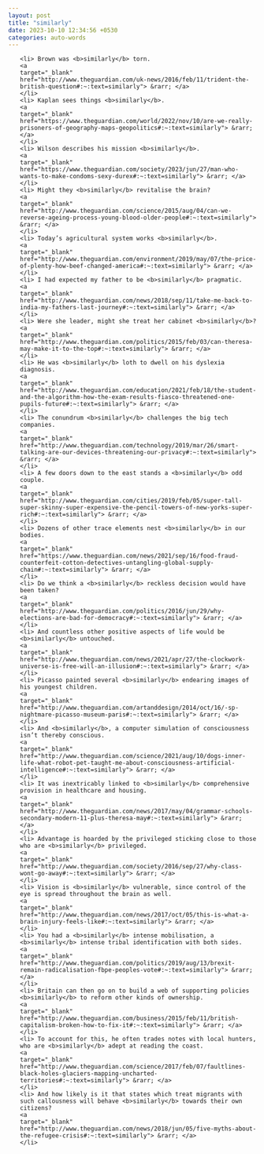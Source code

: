 ```yaml
---
layout: post
title: "similarly"
date: 2023-10-10 12:34:56 +0530
categories: auto-words
---
```

<ol>

    <li> Brown was <b>similarly</b> torn.
    <a 
    target="_blank" 
    href="http://www.theguardian.com/uk-news/2016/feb/11/trident-the-british-question#:~:text=similarly"> &rarr; </a>
    </li>
    <li> Kaplan sees things <b>similarly</b>.
    <a 
    target="_blank" 
    href="https://www.theguardian.com/world/2022/nov/10/are-we-really-prisoners-of-geography-maps-geopolitics#:~:text=similarly"> &rarr; </a>
    </li>
    <li> Wilson describes his mission <b>similarly</b>.
    <a 
    target="_blank" 
    href="https://www.theguardian.com/society/2023/jun/27/man-who-wants-to-make-condoms-sexy-durex#:~:text=similarly"> &rarr; </a>
    </li>
    <li> Might they <b>similarly</b> revitalise the brain?
    <a 
    target="_blank" 
    href="http://www.theguardian.com/science/2015/aug/04/can-we-reverse-ageing-process-young-blood-older-people#:~:text=similarly"> &rarr; </a>
    </li>
    <li> Today’s agricultural system works <b>similarly</b>.
    <a 
    target="_blank" 
    href="http://www.theguardian.com/environment/2019/may/07/the-price-of-plenty-how-beef-changed-america#:~:text=similarly"> &rarr; </a>
    </li>
    <li> I had expected my father to be <b>similarly</b> pragmatic.
    <a 
    target="_blank" 
    href="http://www.theguardian.com/news/2018/sep/11/take-me-back-to-india-my-fathers-last-journey#:~:text=similarly"> &rarr; </a>
    </li>
    <li> Were she leader, might she treat her cabinet <b>similarly</b>?
    <a 
    target="_blank" 
    href="http://www.theguardian.com/politics/2015/feb/03/can-theresa-may-make-it-to-the-top#:~:text=similarly"> &rarr; </a>
    </li>
    <li> He was <b>similarly</b> loth to dwell on his dyslexia diagnosis.
    <a 
    target="_blank" 
    href="http://www.theguardian.com/education/2021/feb/18/the-student-and-the-algorithm-how-the-exam-results-fiasco-threatened-one-pupils-future#:~:text=similarly"> &rarr; </a>
    </li>
    <li> The conundrum <b>similarly</b> challenges the big tech companies.
    <a 
    target="_blank" 
    href="http://www.theguardian.com/technology/2019/mar/26/smart-talking-are-our-devices-threatening-our-privacy#:~:text=similarly"> &rarr; </a>
    </li>
    <li> A few doors down to the east stands a <b>similarly</b> odd couple.
    <a 
    target="_blank" 
    href="http://www.theguardian.com/cities/2019/feb/05/super-tall-super-skinny-super-expensive-the-pencil-towers-of-new-yorks-super-rich#:~:text=similarly"> &rarr; </a>
    </li>
    <li> Dozens of other trace elements nest <b>similarly</b> in our bodies.
    <a 
    target="_blank" 
    href="https://www.theguardian.com/news/2021/sep/16/food-fraud-counterfeit-cotton-detectives-untangling-global-supply-chain#:~:text=similarly"> &rarr; </a>
    </li>
    <li> Do we think a <b>similarly</b> reckless decision would have been taken?
    <a 
    target="_blank" 
    href="http://www.theguardian.com/politics/2016/jun/29/why-elections-are-bad-for-democracy#:~:text=similarly"> &rarr; </a>
    </li>
    <li> And countless other positive aspects of life would be <b>similarly</b> untouched.
    <a 
    target="_blank" 
    href="http://www.theguardian.com/news/2021/apr/27/the-clockwork-universe-is-free-will-an-illusion#:~:text=similarly"> &rarr; </a>
    </li>
    <li> Picasso painted several <b>similarly</b> endearing images of his youngest children.
    <a 
    target="_blank" 
    href="http://www.theguardian.com/artanddesign/2014/oct/16/-sp-nightmare-picasso-museum-paris#:~:text=similarly"> &rarr; </a>
    </li>
    <li> And <b>similarly</b>, a computer simulation of consciousness isn’t thereby conscious.
    <a 
    target="_blank" 
    href="http://www.theguardian.com/science/2021/aug/10/dogs-inner-life-what-robot-pet-taught-me-about-consciousness-artificial-intelligence#:~:text=similarly"> &rarr; </a>
    </li>
    <li> It was inextricably linked to <b>similarly</b> comprehensive provision in healthcare and housing.
    <a 
    target="_blank" 
    href="http://www.theguardian.com/news/2017/may/04/grammar-schools-secondary-modern-11-plus-theresa-may#:~:text=similarly"> &rarr; </a>
    </li>
    <li> Advantage is hoarded by the privileged sticking close to those who are <b>similarly</b> privileged.
    <a 
    target="_blank" 
    href="http://www.theguardian.com/society/2016/sep/27/why-class-wont-go-away#:~:text=similarly"> &rarr; </a>
    </li>
    <li> Vision is <b>similarly</b> vulnerable, since control of the eye is spread throughout the brain as well.
    <a 
    target="_blank" 
    href="http://www.theguardian.com/news/2017/oct/05/this-is-what-a-brain-injury-feels-like#:~:text=similarly"> &rarr; </a>
    </li>
    <li> You had a <b>similarly</b> intense mobilisation, a <b>similarly</b> intense tribal identification with both sides.
    <a 
    target="_blank" 
    href="http://www.theguardian.com/politics/2019/aug/13/brexit-remain-radicalisation-fbpe-peoples-vote#:~:text=similarly"> &rarr; </a>
    </li>
    <li> Britain can then go on to build a web of supporting policies <b>similarly</b> to reform other kinds of ownership.
    <a 
    target="_blank" 
    href="http://www.theguardian.com/business/2015/feb/11/british-capitalism-broken-how-to-fix-it#:~:text=similarly"> &rarr; </a>
    </li>
    <li> To account for this, he often trades notes with local hunters, who are <b>similarly</b> adept at reading the coast.
    <a 
    target="_blank" 
    href="http://www.theguardian.com/science/2017/feb/07/faultlines-black-holes-glaciers-mapping-uncharted-territories#:~:text=similarly"> &rarr; </a>
    </li>
    <li> And how likely is it that states which treat migrants with such callousness will behave <b>similarly</b> towards their own citizens?
    <a 
    target="_blank" 
    href="http://www.theguardian.com/news/2018/jun/05/five-myths-about-the-refugee-crisis#:~:text=similarly"> &rarr; </a>
    </li>